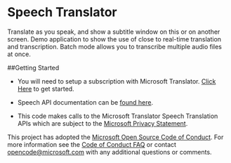 # Speech Translator

Translate as you speak, and show a subtitle window on this or on another screen.
Demo application to show the use of close to real-time translation and transcription.
Batch mode allows you to transcribe multiple audio files at once.

##Getting Started
- You will need to setup a subscription with Microsoft Translator. [Click Here](https://www.microsoft.com/en-us/translator/default.aspx) to get started.

- Speech API documentation can be [found here](https://aka.ms/TranslatorSpeechDocs).

- This code makes calls to the Microsoft Translator Speech Translation APIs which are subject to the [Microsoft Privacy Statement](https://go.microsoft.com/fwlink/?LinkId=521839).

This project has adopted the [Microsoft Open Source Code of Conduct](https://opensource.microsoft.com/codeofconduct/).
For more information see the [Code of Conduct FAQ](https://opensource.microsoft.com/codeofconduct/faq/) or contact [opencode@microsoft.com](mailto:opencode@microsoft.com) with any additional questions or comments.
